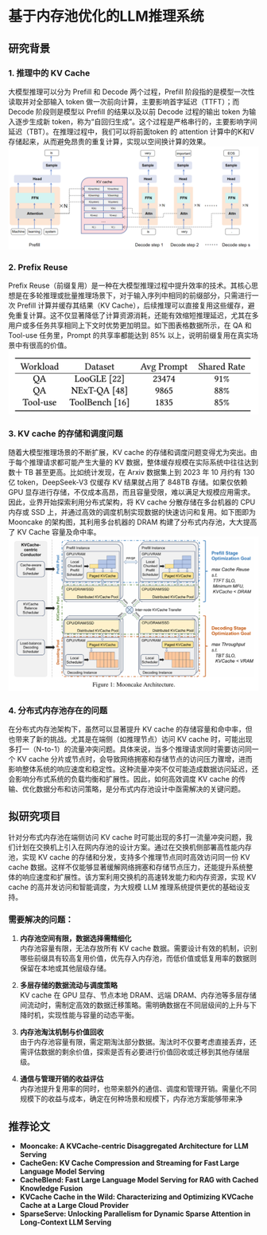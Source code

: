 # 基于内存池优化的LLM推理系统

## 研究背景

### 1. 推理中的 KV Cache
大模型推理可以分为 Prefill 和 Decode 两个过程，Prefill 阶段指的是模型一次性读取并对全部输入 token 做一次前向计算，主要影响首字延迟（TTFT）；而 Decode 阶段则是模型以 Prefill 的结果以及以前 Decode 过程的输出 token 为输入逐步生成新 token，称为“自回归生成”。这个过程是严格串行的，主要影响字间延迟（TBT）。在推理过程中，我们可以将前面token 的 attention 计算中的K和V存储起来，从而避免昂贵的重复计算，实现以空间换计算的效果。
![img](img1.png)

### 2. Prefix Reuse
Prefix Reuse（前缀复用）是一种在大模型推理过程中提升效率的技术。其核心思想是在多轮推理或批量推理场景下，对于输入序列中相同的前缀部分，只需进行一次 Prefill 计算并缓存其结果（KV Cache），后续推理可以直接复用这些缓存，避免重复计算。这不仅显著降低了计算资源消耗，还能有效缩短推理延迟，尤其在多用户或多任务共享相同上下文时优势更加明显。如下图表格数据所示，在 QA 和 Tool-use 任务里，Prompt 的共享率都能达到 85% 以上，说明前缀复用在真实场景中有很高的价值。
![img](img2.png)

### 3. KV cache 的存储和调度问题
随着大模型推理场景的不断扩展，KV cache 的存储和调度问题变得尤为突出。由于每个推理请求都可能产生大量的 KV 数据，整体缓存规模在实际系统中往往达到数十 TB 甚至更高。比如统计发现，在 Arxiv 数据集上到 2023 年 10 月约有 130 亿 token，DeepSeek-V3 仅缓存 KV 结果就占用了 848TB 存储。如果仅依赖 GPU 显存进行存储，不仅成本高昂，而且容量受限，难以满足大规模应用需求。因此，业界开始探索利用分布式架构，将 KV cache 分散存储在多台机器的 CPU 内存或 SSD 上，并通过高效的调度机制实现数据的快速访问和复用。如下图即为 Mooncake 的架构图，其利用多台机器的 DRAM 构建了分布式内存池，大大提高了 KV Cache 容量及命中率。
![img](img3.png)

### 4. 分布式内存池存在的问题
在分布式内存池架构下，虽然可以显著提升 KV cache 的存储容量和命中率，但也带来了新的挑战。尤其是在端侧（如推理节点）访问 KV cache 时，可能出现多打一（N-to-1）的流量冲突问题。具体来说，当多个推理请求同时需要访问同一个 KV cache 分片或节点时，会导致网络拥塞和存储节点的访问压力骤增，进而影响整体系统的响应速度和稳定性。这种流量冲突不仅可能造成数据访问延迟，还会影响分布式系统的负载均衡和扩展性。因此，如何高效调度 KV cache 的传输、优化数据分布和访问策略，是分布式内存池设计中亟需解决的关键问题。

## 拟研究项目

针对分布式内存池在端侧访问 KV cache 时可能出现的多打一流量冲突问题，我们计划在交换机上引入在网内存池的设计方案。通过在交换机侧部署高性能内存池，实现 KV cache 的存储和分发，支持多个推理节点同时高效访问同一份 KV cache 数据。这样不仅能够显著缓解网络拥塞和存储节点压力，还能提升系统整体的响应速度和扩展性。该方案利用交换机的高速转发能力和内存资源，实现 KV cache 的高并发访问和智能调度，为大规模 LLM 推理系统提供更优的基础设支持。

### 需要解决的问题：

1. **内存池空间有限，数据选择需精细化**  
   内存池容量有限，无法存放所有 KV cache 数据。需要设计有效的机制，识别哪些前缀具有较高复用价值，优先存入内存池，而低价值或低复用率的数据则保留在本地或其他层级存储。

2. **多层存储的数据流动与调度策略**  
   KV cache 在 GPU 显存、节点本地 DRAM、远端 DRAM、内存池等多层存储间流动时，需制定高效的数据迁移策略。需明确数据在不同层级间的上升与下降时机，实现性能与容量的动态平衡。

3. **内存池淘汰机制与价值回收**  
   由于内存池容量有限，需定期淘汰部分数据。淘汰时不仅要考虑直接丢弃，还需评估数据的剩余价值，探索是否有必要进行价值回收或迁移到其他存储层级。

4. **通信与管理开销的收益评估**  
   内存池提升复用率的同时，也带来额外的通信、调度和管理开销。需量化不同规模下的收益与成本，确定在何种场景和规模下，内存池方案能够带来净

## 推荐论文
- **Mooncake: A KVCache-centric Disaggregated Architecture for LLM Serving**
- **CacheGen: KV Cache Compression and Streaming for Fast Large Language Model Serving**
- **CacheBlend: Fast Large Language Model Serving for RAG with Cached Knowledge Fusion**
- **KVCache Cache in the Wild: Characterizing and Optimizing KVCache Cache at a Large Cloud Provider**
- **SparseServe: Unlocking Parallelism for Dynamic Sparse Attention in Long-Context LLM Serving**